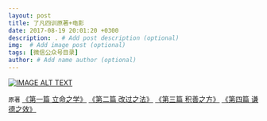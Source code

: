 ```yaml
---
layout: post
title: 了凡四训原著+电影
date: 2017-08-19 20:01:20 +0300
description: . # Add post description (optional)
img:  # Add image post (optional)
tags: [微信公众号目录]
author: # Add name author (optional)
---
```


[![IMAGE ALT TEXT](https://mmbiz.qpic.cn/mmbiz_jpg/bRibaS4CTZ8woV8ykcppl3QUWKGYlXXLwACa3vS8hibibQ85MWFlhibxPibDsDfcWPoMmiaewvAQpKP9N4jSa7UZzkew/640?wx_fmt=jpeg&tp=webp&wxfrom=5&wx_lazy=1)](http://video.tudou.com/v/XMTc4NjEwODQ4MA==.html "CameraMaster")

`原著`
[《第一篇 立命之学》]
[《第二篇 改过之法》]
[《第三篇 积善之方》]
[《第四篇 谦德之效》]

&nbsp;
&nbsp;

[《第一篇 立命之学》]: http://mp.weixin.qq.com/s/o7KhUNI8g3T_GAcP5bJVrQ
[《第二篇 改过之法》]: http://mp.weixin.qq.com/s/Yw1QGKcAU3xbchS4qZuhgQ
[《第三篇 积善之方》]: http://mp.weixin.qq.com/s/EYwJe2uqMrNEsum__VOzew
[《第四篇 谦德之效》]: http://mp.weixin.qq.com/s/bz57CM0ld-_0583RpZ2Dsw
